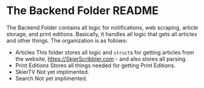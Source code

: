 #  The Backend Folder README
The Backend Folder contains all logic for notifications, web scraping, article storage, and print editions. Basically, it handles all logic that gets all articles and other things. The organization is as follows:
- Articles
This folder stores all logic and `struct`s for getting articles from the website, https://SkierScribbler.com - and also stores all parsing.
- Print Editions
Stores all things needed for getting Print Editions.
- SkierTV
Not yet implimented.
- Search
Not yet implimented.
